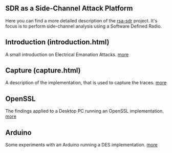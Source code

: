 ## SDR as a Side-Channel Attack Platform

Here you can find a more detailed description of the [rsa-sdr](https://github.com/bolek42/rsa-sdr) project.
It's focus is to perform side-channel analysis using a Software Defined Radio.

## Introduction (introduction.html)
A small introduction on Electrical Emanation Attacks. [more](introduction.html)

## Capture (capture.html)
A description of the implementation, that is used to capture the traces. [more](capture.html)

## OpenSSL
The findings applied to a Desktop PC running an OpenSSL implementation. [more](openssl.html)

## Arduino
Some experiments with an Arduino running a DES implementation. [more](arduino.html)
